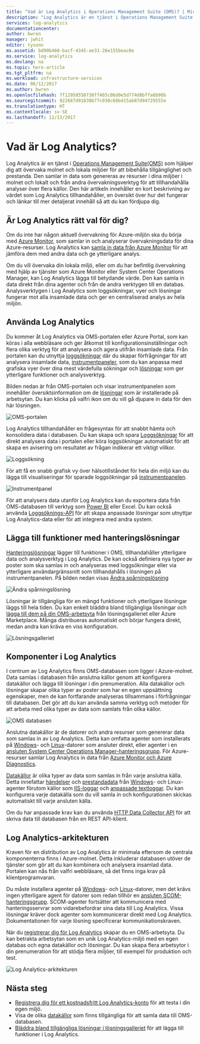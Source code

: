 ```yaml
---
title: "Vad är Log Analytics i Operations Management Suite (OMS)? | Microsoft Docs"
description: "Log Analytics är en tjänst i Operations Management Suite (OMS) som hjälper dig att samla och analysera driftsdata som genererats av resurser i molnet och i lokala miljöer.  Den här artikeln ger en kort översikt över de olika komponenterna i Log Analytics och länkar till detaljerad innehåll."
services: log-analytics
documentationcenter: 
author: bwren
manager: jwhit
editor: tysonn
ms.assetid: bd90b460-bacf-4345-ae31-26e155beac0e
ms.service: log-analytics
ms.devlang: na
ms.topic: hero-article
ms.tgt_pltfrm: na
ms.workload: infrastructure-services
ms.date: 06/12/2017
ms.author: bwren
ms.openlocfilehash: 7f12958550738ff465c06d0e5d774d8bffa0b90b
ms.sourcegitcommit: 922687d91838b77c038c68b415ab87d94729555e
ms.translationtype: HT
ms.contentlocale: sv-SE
ms.lasthandoff: 12/13/2017
---
```

# <a name="what-is-log-analytics"></a>Vad är Log Analytics?
Log Analytics är en tjänst i [Operations Management Suite\(OMS\)](../operations-management-suite/operations-management-suite-overview.md) som hjälper dig att övervaka molnet och lokala miljöer för att bibehålla tillgänglighet och prestanda.  Den samlar in data som genereras av resurser i dina miljöer i molnet och lokalt och från andra övervakningsverktyg för att tillhandahålla analyser över flera källor.  Den här artikeln innehåller en kort beskrivning av värdet som Log Analytics tillhandahåller, en översikt över hur det fungerar och länkar till mer detaljerat innehåll så att du kan fördjupa dig.

## <a name="is-log-analytics-for-you"></a>Är Log Analytics rätt val för dig?
Om du inte har någon aktuell övervakning för Azure-miljön ska du börja med [Azure Monitor](../monitoring-and-diagnostics/monitoring-overview.md), som samlar in och analyserar övervakningsdata för dina Azure-resurser.  Log Analytics kan [samla in data från Azure Monitor](log-analytics-azure-storage.md) för att jämföra dem med andra data och ge ytterligare analys.

Om du vill övervaka din lokala miljö, eller om du har befintlig övervakning med hjälp av tjänster som Azure Monitor eller System Center Operations Manager, kan Log Analytics lägga till betydande värde.  Den kan samla in data direkt från dina agenter och från de andra verktygen till en databas.  Analysverktygen i Log Analytics som loggsökningar, vyer och lösningar fungerar mot alla insamlade data och ger en centraliserad analys av hela miljön.


## <a name="using-log-analytics"></a>Använda Log Analytics
Du kommer åt Log Analytics via OMS-portalen eller Azure Portal, som kan köras i alla webbläsare och ger åtkomst till konfigurationsinställningar och flera olika verktyg för att analysera och agera utifrån insamlade data.  Från portalen kan du utnyttja [loggsökningar](log-analytics-log-searches.md) där du skapar förfrågningar för att analysera insamlade data, [instrumentpaneler](log-analytics-dashboards.md), som du kan anpassa med grafiska vyer över dina mest värdefulla sökningar och [lösningar](log-analytics-add-solutions.md) som ger ytterligare funktioner och analysverktyg.

Bilden nedan är från OMS-portalen och visar instrumentpanelen som innehåller översiktsinformation om de [lösningar](#add-functionality-with-management-solutions) som är installerade på arbetsytan.  Du kan klicka på valfri ikon om du vill gå djupare in data för den här lösningen.

![OMS-portalen](media/log-analytics-overview/portal.png)

Log Analytics tillhandahåller en frågesyntax för att snabbt hämta och konsolidera data i databasen.  Du kan skapa och spara [Loggsökningar](log-analytics-log-searches.md) för att direkt analysera data i portalen eller köra loggsökningar automatiskt för att skapa en avisering om resultatet av frågan indikerar ett viktigt villkor.

![Loggsökning](media/log-analytics-overview/log-search.png)

För att få en snabb grafisk vy över hälsotillståndet för hela din miljö kan du lägga till visualiseringar för sparade loggsökningar på [instrumentpanelen](log-analytics-dashboards.md).   

![Instrumentpanel](media/log-analytics-overview/dashboard.png)

För att analysera data utanför Log Analytics kan du exportera data från OMS-databasen till verktyg som [Power BI](log-analytics-powerbi.md) eller Excel.  Du kan också använda [Loggsöknings-API](log-analytics-log-search-api.md) för att skapa anpassade lösningar som utnyttjar Log Analytics-data eller för att integrera med andra system.

## <a name="add-functionality-with-management-solutions"></a>Lägga till funktioner med hanteringslösningar
[Hanteringslösningar](log-analytics-add-solutions.md) lägger till funktioner i OMS, tillhandahåller ytterligare data och analysverktyg i Log Analytics.  De kan också definiera nya typer av poster som ska samlas in och analyseras med loggsökningar eller via ytterligare användargränssnitt som tillhandahålls i lösningen på instrumentpanelen.  På bilden nedan visas [Ändra spårningslösning](log-analytics-change-tracking.md)

![Ändra spårningslösning](media/log-analytics-overview/change-tracking.png)

Lösningar är tillgängliga för en mängd funktioner och ytterligare lösningar läggs till hela tiden.  Du kan enkelt bläddra bland tillgängliga lösningar och [lägga till dem på din OMS-arbetsyta](log-analytics-add-solutions.md) från lösningsgalleriet eller Azure Marketplace.  Många distribueras automatiskt och börjar fungera direkt, medan andra kan kräva en viss konfiguration.

![Lösningsgalleriet](media/log-analytics-overview/solution-gallery.png)

## <a name="log-analytics-components"></a>Komponenter i Log Analytics
I centrum av Log Analytics finns OMS-databasen som ligger i Azure-molnet.  Data samlas i databasen från anslutna källor genom att konfigurera datakällor och lägga till lösningar i din prenumeration.  Alla datakällor och lösningar skapar olika typer av poster som har en egen uppsättning egenskaper, men de kan fortfarande analyseras tillsammans i förfrågningar till databasen.  Det gör att du kan använda samma verktyg och metoder för att arbeta med olika typer av data som samlats från olika källor.

![OMS databasen](media/log-analytics-overview/overview.png)

Anslutna datakällor är de datorer och andra resurser som genererar data som samlas in av Log Analytics.  Detta kan omfatta agenter som installerats på [Windows](log-analytics-windows-agent.md)- och [Linux](log-analytics-linux-agents.md)-datorer som ansluter direkt, eller agenter i en [ansluten System Center Operations Manager-hanteringsgrupp](log-analytics-om-agents.md).  För Azure-resurser samlar Log Analytics in data från [Azure Monitor och Azure Diagnostics](log-analytics-azure-storage.md).

[Datakällor](log-analytics-data-sources.md) är olika typer av data som samlas in från varje anslutna källa.  Detta innefattar [händelser](log-analytics-data-sources-windows-events.md) och [prestandadata](log-analytics-data-sources-performance-counters.md) från [Windows](log-analytics-data-sources-windows-events.md)- och Linux-agenter förutom källor som [IIS-loggar](log-analytics-data-sources-iis-logs.md) och [anpassade textloggar](log-analytics-data-sources-custom-logs.md).  Du kan konfigurera varje datakälla som du vill samla in och konfigurationen skickas automatiskt till varje ansluten källa.

Om du har anpassade krav kan du använda [HTTP Data Collector API](log-analytics-data-collector-api.md) för att skriva data till databasen från en REST API-klient.

## <a name="log-analytics-architecture"></a>Log Analytics-arkitekturen
Kraven för en distribution av Log Analytics är minimala eftersom de centrala komponenterna finns i Azure-molnet.  Detta inkluderar databasen utöver de tjänster som gör att du kan kombinera och analysera insamlad data.  Portalen kan nås från valfri webbläsare, så det finns inga krav på klientprogramvaran.

Du måste installera agenter på [Windows](log-analytics-windows-agent.md)- och [Linux](log-analytics-linux-agents.md)-datorer, men det krävs ingen ytterligare agent för datorer som redan tillhör en [ansluten SCOM-hanteringsgrupp](log-analytics-om-agents.md).  SCOM-agenter fortsätter att kommunicera med hanteringsservrar som vidarebefordrar sina data till Log Analytics.  Vissa lösningar kräver dock agenter som kommunicerar direkt med Log Analytics.  Dokumentationen för varje lösning specificerar kommunikationskraven.

När du [registrerar dig för Log Analytics](log-analytics-get-started.md) skapar du en OMS-arbetsyta.  Du kan betrakta arbetsytan som en unik Log Analytics-miljö med en egen databas och egna datakällor och lösningar. Du kan skapa flera arbetsytor i din prenumeration för att stödja flera miljöer, till exempel för produktion och test.

![Log Analytics-arkitekturen](media/log-analytics-overview/architecture.png)

## <a name="next-steps"></a>Nästa steg
* [Registrera dig för ett kostnadsfritt Log Analytics-konto](log-analytics-get-started.md) för att testa i din egen miljö.
* Visa de olika [datakällor](log-analytics-data-sources.md) som finns tillgängliga för att samla data till OMS-databasen.
* [Bläddra bland tillgängliga lösningar i lösningsgalleriet](log-analytics-add-solutions.md) för att lägga till funktioner i Log Analytics.

